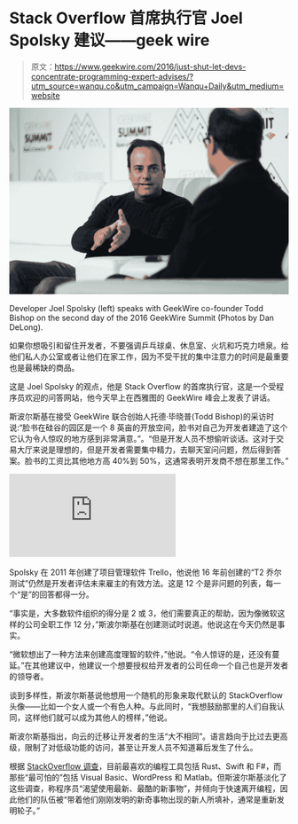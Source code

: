 # Stack Overflow 首席执行官 Joel Spolsky 建议——geek wire

> 原文：<https://www.geekwire.com/2016/just-shut-let-devs-concentrate-programming-expert-advises/?utm_source=wanqu.co&utm_campaign=Wanqu+Daily&utm_medium=website>

![Day 2 of the GeekWire Summit 2016 at the Seattle Sheraton, October 5, 2016\. Photo by Dan DeLong for GeekWire](img/3d2138b80b33a7c0ccdd2fdb59ad4740.png)

Developer Joel Spolsky (left) speaks with GeekWire co-founder Todd Bishop on the second day of the 2016 GeekWire Summit (Photos by Dan DeLong).



如果你想吸引和留住开发者，不要强调乒乓球桌、休息室、火坑和巧克力喷泉。给他们私人办公室或者让他们在家工作，因为不受干扰的集中注意力的时间是最重要也是最稀缺的商品。

这是 Joel Spolsky 的观点，他是 Stack Overflow 的首席执行官，这是一个受程序员欢迎的问答网站，他今天早上在西雅图的 GeekWire 峰会上发表了讲话。

斯波尔斯基在接受 GeekWire 联合创始人托德·毕晓普(Todd Bishop)的采访时说:“脸书在硅谷的园区是一个 8 英亩的开放空间，脸书对自己为开发者建造了这个它认为令人惊叹的地方感到非常满意。”。“但是开发人员不想偷听谈话。这对于交易大厅来说是理想的，但是开发者需要集中精力，去聊天室问问题，然后得到答案。脸书的工资比其他地方高 40%到 50%，这通常表明开发商不想在那里工作。”

<iframe loading="lazy" src="https://www.youtube.com/embed/R1V8OUOb-Hw?feature=oembed" frameborder="0" allowfullscreen="">视频</iframe>

Spolsky 在 2011 年创建了项目管理软件 Trello，他说他 16 年前创建的“T2 乔尔测试”仍然是开发者评估未来雇主的有效方法。这是 12 个是非问题的列表，每一个“是”的回答都得一分。

“事实是，大多数软件组织的得分是 2 或 3，他们需要真正的帮助，因为像微软这样的公司全职工作 12 分，”斯波尔斯基在创建测试时说道。他说这在今天仍然是事实。

“微软想出了一种方法来创建高度理智的软件，”他说。“令人惊讶的是，还没有蔓延。”在其他建议中，他建议一个想要授权给开发者的公司任命一个自己也是开发者的领导者。

谈到多样性，斯波尔斯基说他想用一个随机的形象来取代默认的 StackOverflow 头像——比如一个女人或一个有色人种。与此同时，“我想鼓励那里的人们自我认同，这样他们就可以成为其他人的榜样，”他说。

斯波尔斯基指出，向云的迁移让开发者的生活“大不相同”。语言趋向于比过去更高级，限制了对低级功能的访问，甚至让开发人员不知道幕后发生了什么。

根据 [StackOverflow 调查](http://stackoverflow.com/research/developer-survey-2016)，目前最喜欢的编程工具包括 Rust、Swift 和 F#，而那些“最可怕的”包括 Visual Basic、WordPress 和 Matlab。但斯波尔斯基淡化了这些调查，称程序员“渴望使用最新、最酷的新事物”，并倾向于快速离开编程，因此他们的队伍被“带着他们刚刚发明的新奇事物出现的新人所填补，通常是重新发明轮子。”